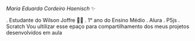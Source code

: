 _Maria Eduarda Cordeiro Haenisch_ ✨ 

. Estudante do Wilson Joffre 👩‍🎓 
. 1° ano do Ensino Médio 
. Alura 
. P5js
. Scratch
Vou ultilizar esse epaço para compartilhamento dos meus projetos desenvolvidos em aula
